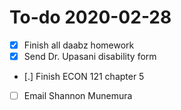 # To-do 2020-02-28

- [X] Finish all daabz homework
- [X] Send Dr. Upasani disability form
- [.] Finish ECON 121 chapter 5
- [ ] Email Shannon Munemura
